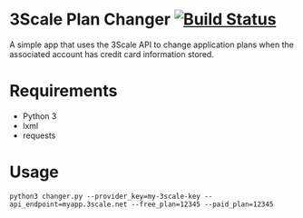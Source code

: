 3Scale Plan Changer [![Build Status](https://travis-ci.org/SnowflakeSoftware/3scale-plan-changer.svg?branch=master)](https://travis-ci.org/SnowflakeSoftware/3scale-plan-changer)
===========================

A simple app that uses the 3Scale API to change application plans when the associated account has credit card information stored.

Requirements
============

* Python 3
* lxml
* requests

Usage
=====
```
python3 changer.py --provider_key=my-3scale-key --api_endpoint=myapp.3scale.net --free_plan=12345 --paid_plan=12345
```

